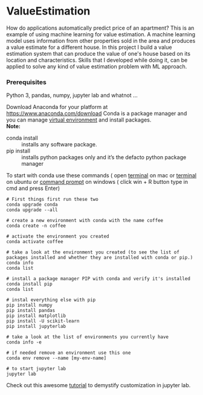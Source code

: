 # ValueEstimation
How do applications automatically predict price of an apartment? This is an example of using machine learning for value estimation. A machine learning model uses information from other properties sold in the area and produces a value estimate for a different house. In this project I build a value estimation system that can produce the value of one's house based on its location and characteristics. Skills that I developed while doing it, can be applied to solve any kind of value estimation problem with ML approach.

### Prerequisites

Python 3, pandas, numpy, jupyter lab and whatnot ...

Download Anaconda for your platform at https://www.anaconda.com/download
Conda is a package manager and you can manage [virtual environment](https://docs.python.org/3/library/venv.html) and install packages.
<br> <b>Note:  </b>
<dl>
  <dt>conda install</dt>
  <dd>installs any software package.</dd>

  <dt>pip install</dt>
  <dd>installs python packages only and it’s the defacto python package manager</dd>
</dl>

To start with conda use these commands ( open [terminal](https://macpaw.com/how-to/use-terminal-on-mac) on mac or [terminal](https://askubuntu.com/questions/183775/how-do-i-open-a-terminal) on ubuntu or [command prompt](https://www.digitalcitizen.life/7-ways-launch-command-prompt-windows-7-windows-8) on windows ( click win + R button type in cmd and press Enter)

```
# First things first run these two
conda upgrade conda
conda upgrade --all

# create a new environment with conda with the name coffee
conda create -n coffee

# activate the environment you created
conda activate coffee

# take a look at the environment you created (to see the list of packages installed and whether they are installed with conda or pip.)
conda info
conda list 

# install a package manager PIP with conda and verify it's installed
conda install pip
conda list

# instal everything else with pip
pip install numpy
pip install pandas
pip install matplotlib
pip install -U scikit-learn
pip install jupyterlab

# take a look at the list of environments you currently have
conda info -e

# if needed remove an environment use this one
conda env remove --name [my-env-name]

# to start jupyter lab
jupyter lab

```
Check out this awesome [tutorial](https://youtu.be/a9P7qv4P5LE) to demystify customization in jupyter lab.


